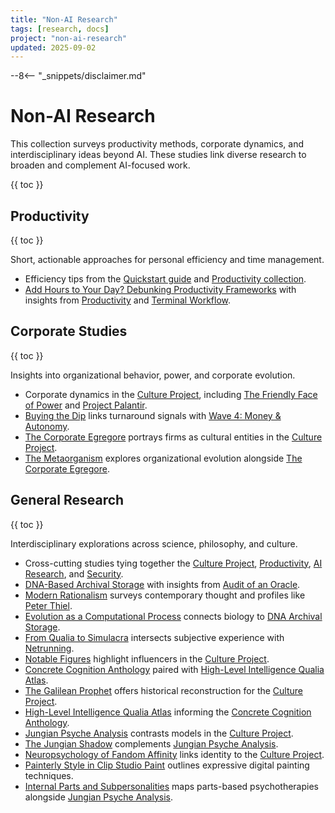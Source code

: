 ```yaml
---
title: "Non-AI Research"
tags: [research, docs]
project: "non-ai-research"
updated: 2025-09-02
---
```


--8<-- "_snippets/disclaimer.md"

# Non-AI Research

This collection surveys productivity methods, corporate dynamics, and interdisciplinary ideas beyond AI. These studies link diverse research to broaden and complement AI-focused work.

{{ toc }}

## Productivity
{{ toc }}

Short, actionable approaches for personal efficiency and time management.

- Efficiency tips from the [Quickstart guide](../quickstart.md) and [Productivity collection](../productivity/index.md).
- [Add Hours to Your Day? Debunking Productivity Frameworks](add-hours-to-your-day.md) with insights from [Productivity](../productivity/index.md) and [Terminal Workflow](../terminal-workflow/index.md).

## Corporate Studies
{{ toc }}

Insights into organizational behavior, power, and corporate evolution.

- Corporate dynamics in the [Culture Project](../culture-project/index.md), including [The Friendly Face of Power](../friendly-face-of-power.md) and [Project Palantir](../project-palantir.md).
- [Buying the Dip](buying-the-dip-playbook.md) links turnaround signals with [Wave 4: Money & Autonomy](../wave4-money-autonomy.md).
- [The Corporate Egregore](corporate-egregore.md) portrays firms as cultural entities in the [Culture Project](../culture-project/index.md).
- [The Metaorganism](metaorganism.md) explores organizational evolution alongside [The Corporate Egregore](corporate-egregore.md).

## General Research
{{ toc }}

Interdisciplinary explorations across science, philosophy, and culture.

- Cross-cutting studies tying together the [Culture Project](../culture-project/index.md), [Productivity](../productivity/index.md), [AI Research](../ai-research/index.md), and [Security](../security/index.md).
- [DNA-Based Archival Storage](dna-archival-storage-tepm.md) with insights from [Audit of an Oracle](../audit-of-an-oracle.md).
- [Modern Rationalism](modern-rationalism.md) surveys contemporary thought and profiles like [Peter Thiel](../architect-of-disruption-peter-thiel.md).
- [Evolution as a Computational Process](evolution-as-a-computational-process.md) connects biology to [DNA Archival Storage](dna-archival-storage-tepm.md).
- [From Qualia to Simulacra](from-qualia-to-simulacra.md) intersects subjective experience with [Netrunning](../netrunning-fiction-reality.md).
- [Notable Figures](inspiring-figures.md) highlight influencers in the [Culture Project](../culture-project/index.md).
- [Concrete Cognition Anthology](concrete-cognition-anthology.md) paired with [High-Level Intelligence Qualia Atlas](high-level-intelligence-qualia-atlas.md).
- [The Galilean Prophet](galilean-prophet.md) offers historical reconstruction for the [Culture Project](../culture-project/index.md).
- [High-Level Intelligence Qualia Atlas](high-level-intelligence-qualia-atlas.md) informing the [Concrete Cognition Anthology](concrete-cognition-anthology.md).
- [Jungian Psyche Analysis](jungian-psyche-analysis.md) contrasts models in the [Culture Project](../culture-project/index.md).
- [The Jungian Shadow](jungian-shadow-analysis.md) complements [Jungian Psyche Analysis](jungian-psyche-analysis.md).
- [Neuropsychology of Fandom Affinity](neuropsychology-of-fandom-affinity.md) links identity to the [Culture Project](../culture-project/index.md).
- [Painterly Style in Clip Studio Paint](painterly-style-clip-studio-paint.md) outlines expressive digital painting techniques.
- [Internal Parts and Subpersonalities](internal-parts-and-subpersonalities.md) maps parts-based psychotherapies alongside [Jungian Psyche Analysis](jungian-psyche-analysis.md).

